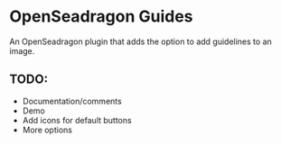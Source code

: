 # OpenSeadragon Guides

An OpenSeadragon plugin that adds the option to add guidelines to an image.

## TODO:
* Documentation/comments
* Demo
* Add icons for default buttons
* More options
